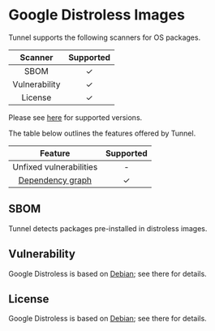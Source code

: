# Google Distroless Images

Tunnel supports the following scanners for OS packages.

|    Scanner    | Supported |
| :-----------: | :-------: |
|     SBOM      |     ✓     |
| Vulnerability |     ✓     |
|    License    |     ✓     |

Please see [here](index.md#supported-os) for supported versions.

The table below outlines the features offered by Tunnel.

|               Feature                | Supported |
| :----------------------------------: | :-------: |
|       Unfixed vulnerabilities        |     -     |
| [Dependency graph][dependency-graph] |     ✓     |

## SBOM

Tunnel detects packages pre-installed in distroless images.

## Vulnerability

Google Distroless is based on [Debian]; see there for details.

## License

Google Distroless is based on [Debian]; see there for details.

[dependency-graph]: ../../configuration/reporting.md#show-origins-of-vulnerable-dependencies
[metadata]: https://packages.vmware.com/photon/photon_cve_metadata/
[vulnerability statuses]: ../../configuration/filtering.md#by-status
[Debian]: debian.md
